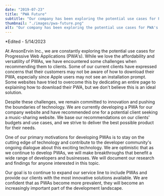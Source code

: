 ```yaml
---
date: "2019-07-23"
title: "PWA Future"
subtitle: "Our company has been exploring the potential use cases for PWA's."
thumbnail: "./images/pwa-future.png"
alt: "Our company has been exploring the potential use cases for PWA's."
---
```


*Edited - 5/14/2023

At AnsonErvin Inc., we are constantly exploring the potential use cases for Progressive Web Applications (PWA's). While we love the affordability and versatility of PWAs, we have encountered some challenges when recommending them to clients. Some of our current clients have expressed concerns that their customers may not be aware of how to download their PWA, especially since Apple users may not see an installation prompt. Some websites have tried to overcome this by dedicating an entire page to explaining how to download their PWA, but we don't believe this is an ideal solution.

Despite these challenges, we remain committed to innovation and pushing the boundaries of technology. We are currently developing a PWA for our company website and have recommended one for a potential client seeking a music-sharing website. We base our recommendations on our clients' budgets and use cases, and we strive to deliver the best possible product for their needs.

One of our primary motivations for developing PWAs is to stay on the cutting edge of technology and contribute to the developer community's ongoing dialogue about this exciting technology. We are optimistic that as we continue to develop PWAs, we will make breakthroughs that benefit a wide range of developers and businesses. We will document our research and findings for anyone interested in this topic.

Our goal is to continue to expand our service line to include PWAs and provide our clients with the most innovative solutions available. We are confident that as PWAs become more prevalent, they will become an increasingly important part of the development landscape.
